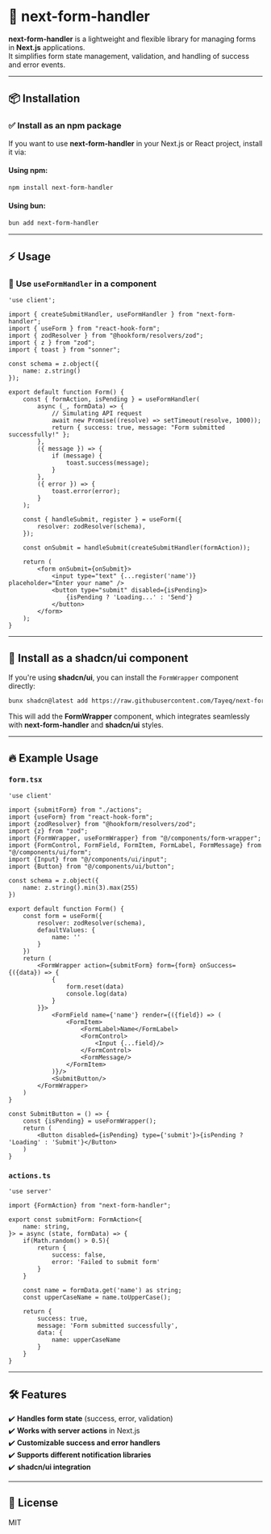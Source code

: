 # 🚀 next-form-handler

**next-form-handler** is a lightweight and flexible library for managing forms in **Next.js** applications.  
It simplifies form state management, validation, and handling of success and error events.

---

## 📦 Installation

### ✅ Install as an npm package

If you want to use **next-form-handler** in your Next.js or React project, install it via:

#### **Using npm:**
```bash
npm install next-form-handler
```

#### **Using bun:**
```bash
bun add next-form-handler
```

---

## ⚡ Usage

### 🔹 **Use `useFormHandler` in a component**

```tsx
'use client';

import { createSubmitHandler, useFormHandler } from "next-form-handler";
import { useForm } from "react-hook-form";
import { zodResolver } from "@hookform/resolvers/zod";
import { z } from "zod";
import { toast } from "sonner";

const schema = z.object({
    name: z.string()
});

export default function Form() {
    const { formAction, isPending } = useFormHandler(
        async (_, formData) => {
            // Simulating API request
            await new Promise((resolve) => setTimeout(resolve, 1000));
            return { success: true, message: "Form submitted successfully!" };
        },
        ({ message }) => {
            if (message) {
                toast.success(message);
            }
        },
        ({ error }) => {
            toast.error(error);
        }
    );

    const { handleSubmit, register } = useForm({
        resolver: zodResolver(schema),
    });

    const onSubmit = handleSubmit(createSubmitHandler(formAction));

    return (
        <form onSubmit={onSubmit}>
            <input type="text" {...register('name')} placeholder="Enter your name" />
            <button type="submit" disabled={isPending}>
                {isPending ? 'Loading...' : 'Send'}
            </button>
        </form>
    );
}
```

---

## 🎨 Install as a shadcn/ui component

If you're using **shadcn/ui**, you can install the `FormWrapper` component directly:

```bash
bunx shadcn@latest add https://raw.githubusercontent.com/Tayeq/next-form-handler/refs/heads/main/public/r/form-wrapper.json
```

This will add the **FormWrapper** component, which integrates seamlessly with **next-form-handler** and **shadcn/ui** styles.

---

## 🔥 Example Usage

### `form.tsx`
```tsx
'use client'

import {submitForm} from "./actions";
import {useForm} from "react-hook-form";
import {zodResolver} from "@hookform/resolvers/zod";
import {z} from "zod";
import {FormWrapper, useFormWrapper} from "@/components/form-wrapper";
import {FormControl, FormField, FormItem, FormLabel, FormMessage} from "@/components/ui/form";
import {Input} from "@/components/ui/input";
import {Button} from "@/components/ui/button";

const schema = z.object({
    name: z.string().min(3).max(255)
})

export default function Form() {
    const form = useForm({
        resolver: zodResolver(schema),
        defaultValues: {
            name: ''
        }
    })
    return (
        <FormWrapper action={submitForm} form={form} onSuccess={({data}) => {
            {
                form.reset(data)
                console.log(data)
            }
        }}>
            <FormField name={'name'} render={({field}) => (
                <FormItem>
                    <FormLabel>Name</FormLabel>
                    <FormControl>
                        <Input {...field}/>
                    </FormControl>
                    <FormMessage/>
                </FormItem>
            )}/>
            <SubmitButton/>
        </FormWrapper>
    )
}

const SubmitButton = () => {
    const {isPending} = useFormWrapper();
    return (
        <Button disabled={isPending} type={'submit'}>{isPending ? 'Loading' : 'Submit'}</Button>
    )
}
```

### `actions.ts`
```tsx
'use server'

import {FormAction} from "next-form-handler";

export const submitForm: FormAction<{
    name: string,
}> = async (state, formData) => {
    if(Math.random() > 0.5){
        return {
            success: false,
            error: 'Failed to submit form'
        }
    }

    const name = formData.get('name') as string;
    const upperCaseName = name.toUpperCase();

    return {
        success: true,
        message: 'Form submitted successfully',
        data: {
            name: upperCaseName
        }
    }
}
```

---

## 🛠 Features
✔️ **Handles form state** (success, error, validation)  
✔️ **Works with server actions** in Next.js  
✔️ **Customizable success and error handlers**  
✔️ **Supports different notification libraries**  
✔️ **shadcn/ui integration**

---

## 📜 License
MIT

